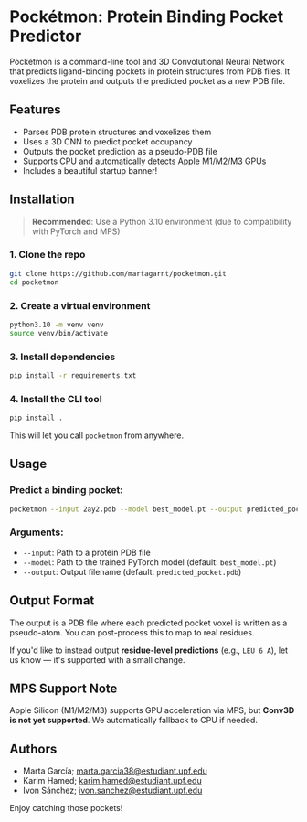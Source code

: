 # Pockétmon: Protein Binding Pocket Predictor 

Pockétmon is a command-line tool and 3D Convolutional Neural Network that predicts ligand-binding pockets in protein structures from PDB files.
It voxelizes the protein and outputs the predicted pocket as a new PDB file.


## Features

- Parses PDB protein structures and voxelizes them
- Uses a 3D CNN to predict pocket occupancy
- Outputs the pocket prediction as a pseudo-PDB file
- Supports CPU and automatically detects Apple M1/M2/M3 GPUs
- Includes a beautiful startup banner!


## Installation

>**Recommended**: Use a Python 3.10 environment (due to compatibility with PyTorch and MPS)

### 1. Clone the repo

```bash
git clone https://github.com/martagarnt/pocketmon.git
cd pocketmon
```

### 2. Create a virtual environment
```bash
python3.10 -m venv venv
source venv/bin/activate
```

### 3. Install dependencies
```bash
pip install -r requirements.txt
```

### 4. Install the CLI tool
```bash
pip install .
```
This will let you call `pocketmon` from anywhere.


##  Usage

### Predict a binding pocket:
```bash
pocketmon --input 2ay2.pdb --model best_model.pt --output predicted_pocket.pdb
```

### Arguments:
- `--input`: Path to a protein PDB file
- `--model`: Path to the trained PyTorch model (default: `best_model.pt`)
- `--output`: Output filename (default: `predicted_pocket.pdb`)


##  Output Format
The output is a PDB file where each predicted pocket voxel is written as a pseudo-atom. You can post-process this to map to real residues.

If you'd like to instead output **residue-level predictions** (e.g., `LEU 6 A`), let us know — it's supported with a small change.

##  MPS Support Note
Apple Silicon (M1/M2/M3) supports GPU acceleration via MPS, but **Conv3D is not yet supported**.
We automatically fallback to CPU if needed.


##  Authors
- Marta García; marta.garcia38@estudiant.upf.edu
- Karim Hamed; karim.hamed@estudiant.upf.edu
- Ivon Sánchez; ivon.sanchez@estudiant.upf.edu

Enjoy catching those pockets!


